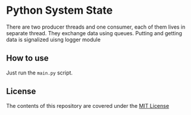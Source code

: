 # Python System State
There are two producer threads and one consumer, each of them lives in separate thread.
They exchange data using queues. Putting and getting data is signalized uisng logger 
module 

## How to use

Just run the `main.py` script.


## License
The contents of this repository are covered under the [MIT License](./LICENSE.txt)

